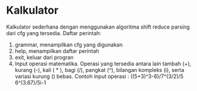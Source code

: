 # Kalkulator

Kalkulator sederhana dengan menggunakan algoritma shift reduce parsing dari cfg yang tersedia.
Daftar perintah:
1. grammar, menampilkan cfg yang digunakan
2. help, menampilkan daftar perintah
3. exit, keluar dari progran
4. Input operasi matematika. Operasi yang tersedia antara lain tambah (+), kurang (-), kali ( * ), bagi (/), pangkat (^), bilangan kompleks (i), serta variasi kurung () bebas.
Contoh input operasi :
((5+3)^3-6)/7^(3/2)/5
6^(3.67)/5i-1
